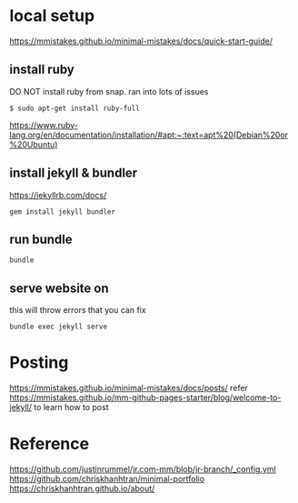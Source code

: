 # local setup 
https://mmistakes.github.io/minimal-mistakes/docs/quick-start-guide/
## install ruby
DO NOT  install ruby from snap. ran into lots of issues
```
$ sudo apt-get install ruby-full
```
https://www.ruby-lang.org/en/documentation/installation/#apt:~:text=apt%20(Debian%20or%20Ubuntu)

## install jekyll & bundler
https://jekyllrb.com/docs/

```
gem install jekyll bundler
```
## run bundle
```
bundle
```
## serve website on 
this will throw errors that you can fix
```
bundle exec jekyll serve
```

# Posting 
https://mmistakes.github.io/minimal-mistakes/docs/posts/
refer https://mmistakes.github.io/mm-github-pages-starter/blog/welcome-to-jekyll/ to learn how to post
# Reference
https://github.com/justinrummel/jr.com-mm/blob/jr-branch/_config.yml
https://github.com/chriskhanhtran/minimal-portfolio
https://chriskhanhtran.github.io/about/
